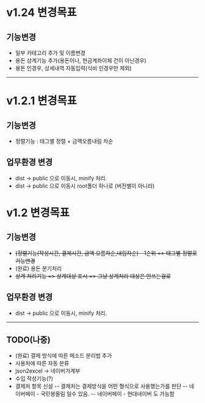# v1.24 변경목표
## 기능변경
- 일부 카테고리 추가 및 이름변경
- 용돈 상계기능 추가(용돈이나, 현금계좌이체 건이 아닌경우)
- 용돈 인경우, 상세내역 자동입력(식비 인경우만 제외)

----


# v1.2.1 변경목표
## 기능변경
- 정렬기능 : 태그별 정렬 + 금액오름내림 차순

## 업무환경 변경
- dist -> public 으로 이동시, minify 처리.
- dist -> public 으로 이동시 root폴더 하나로 (버전별이 아니라)



# v1.2 변경목표
## 기능변경
- <del>(정렬기능(작성시간, 결제시간, 금액 오름차순,내림차순) - 1순위 => 태그별 정렬로 기능변경</del>
- (완료) 용돈 분기처리
- <del>상계 처리기능 => 상계대상 표시 => 그냥 상계처리 대상은 안쓰는걸로</del>

## 업무환경 변경
- dist -> public 으로 이동시, minify 처리.


----
## TODO(나중)
- (완료) 결제 방식에 따른 메소드 분리법 추가
- 사용처에 따른 자동 분류
- json2excel -> 네이버가계부
- 수입 작성기능(?)
- 결제처 항목 신설
-- 결제처는 결제방식을 어떤 형식으로 사용했는가를 판단
-- 네이버페이 - 국민봉올림 일수 있음.
-- 네이버페이 - 현대네이버 도 가능함
